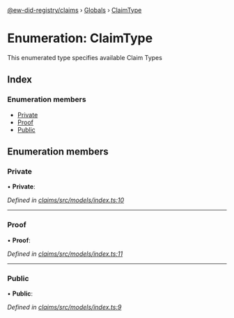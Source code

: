 [@ew-did-registry/claims](../README.md) › [Globals](../globals.md) › [ClaimType](claimtype.md)

# Enumeration: ClaimType

This enumerated type specifies available Claim Types

## Index

### Enumeration members

* [Private](claimtype.md#private)
* [Proof](claimtype.md#proof)
* [Public](claimtype.md#public)

## Enumeration members

###  Private

• **Private**:

*Defined in [claims/src/models/index.ts:10](https://github.com/energywebfoundation/ew-did-registry/blob/36ca36d/packages/claims/src/models/index.ts#L10)*

___

###  Proof

• **Proof**:

*Defined in [claims/src/models/index.ts:11](https://github.com/energywebfoundation/ew-did-registry/blob/36ca36d/packages/claims/src/models/index.ts#L11)*

___

###  Public

• **Public**:

*Defined in [claims/src/models/index.ts:9](https://github.com/energywebfoundation/ew-did-registry/blob/36ca36d/packages/claims/src/models/index.ts#L9)*
